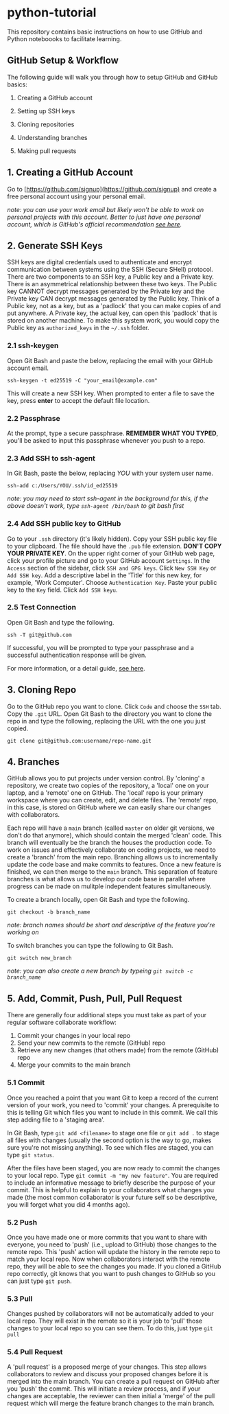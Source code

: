 # python-tutorial

This repository contains basic instructions on how to use GitHub and Python noteboooks to facilitate learning.

## GitHub Setup & Workflow
The following guide will walk you through how to setup GitHub and GitHub basics:

1. Creating a GitHub account

2. Setting up SSH keys

3. Cloning repositories

4. Understanding branches

5. Making pull requests

## 1. Creating a GitHub Account

Go to [https://github.com/signup](https://github.com/signup) and create a free personal account using your personal email.

*note: you can use your work email but likely won't be able to work on personal projects with this account. Better to just have one personal account, which is GitHub's official recommendation [see here](https://docs.github.com/en/get-started/learning-about-github/types-of-github-accounts).*

## 2. Generate SSH Keys

SSH keys are digital credentials used to authenticate and encrypt communication between systems using the SSH (Secure SHell) protocol. There are two components to an SSH key, a Public key and a Private key. There is an asymmetrical relationship between these two keys. The Public key CANNOT decrypt messages generated by the Private key and the Private key CAN decrypt messages generated by the Public key. Think of a Public key, not as a key, but as a 'padlock' that you can make copies of and put anywhere. A Private key, the actual key, can open this 'padlock' that is stored on another machine. To make this system work, you would copy the Public key as `authorized_keys` in the `~/.ssh` folder.

### 2.1 ssh-keygen

Open Git Bash and paste the below, replacing the email with your GitHub account email.
```
ssh-keygen -t ed25519 -C "your_email@example.com"
```
This will create a new SSH key. When prompted to enter a file to save the key, press **enter** to accept the default file location.

### 2.2 Passphrase

At the prompt, type a secure passphrase. **REMEMBER WHAT YOU TYPED**, you'll be asked to input this passphrase whenever you push to a repo.

### 2.3 Add SSH to ssh-agent

In Git Bash, paste the below, replacing *YOU* with your system user name.
```
ssh-add c:/Users/YOU/.ssh/id_ed25519
```
*note: you may need to start ssh-agent in the background for this, if the above doesn't work, type `ssh-agent /bin/bash` to git bash first*

### 2.4 Add SSH public key to GitHub

Go to your `.ssh` directory (it's likely hidden). Copy your SSH public key file to your clipboard. The file should have the `.pub` file extension. **DON'T COPY YOUR PRIVATE KEY**. On the upper right corner of your GitHub web page, click your profile picture and go to your GitHub account `Settings`. In the `Access` section of the sidebar, click `SSH and GPG keys`. Click `New SSH Key` or `Add SSH key`. Add a descriptive label in the 'Title' for this new key, for example, 'Work Computer'. Choose `Authentication Key`. Paste your public key to the `Key` field. Click `Add SSH keyu`.


### 2.5 Test Connection

Open Git Bash and type the following.
```
ssh -T git@github.com
```
If successful, you will be prompted to type your passphrase and a successful authentication response will be given.


For more information, or a detail guide, [see here](https://docs.github.com/en/authentication/connecting-to-github-with-ssh/generating-a-new-ssh-key-and-adding-it-to-the-ssh-agent).


## 3. Cloning Repo

Go to the GitHub repo you want to clone. Click `Code` and choose the `SSH` tab. Copy the `.git` URL. Open Git Bash to the directory you want to clone the repo in and type the following, replacing the URL with the one you just copied.
```
git clone git@github.com:username/repo-name.git
```

## 4. Branches

GitHub allows you to put projects under version control. By 'cloning' a repository, we create two copies of the repository, a 'local' one on your laptop, and a 'remote' one on GitHub. The 'local' repo is your primary workspace where you can create, edit, and delete files. The 'remote' repo, in this case, is stored on GitHub where we can easily share our changes with collaborators. 

Each repo will have a `main` branch (called `master` on older git versions, we don't do that anymore), which should contain the merged 'clean' code. This branch will eventually be the branch the houses the production code. To work on issues and effectively collaborate on coding projects, we need to create a 'branch' from the main repo. Branching allows us to incrementally update the code base and make commits to features. Once a new feature is finished, we can then merge to the `main` branch. This separation of feature branches is what allows us to develop our code base in parallel where progress can be made on mulitple independent features simultaneously. 

To create a branch locally, open Git Bash and type the following.
```
git checkout -b branch_name
```
*note: branch names should be short and descriptive of the feature you're working on*

To switch branches you can type the following to Git Bash.
```
git switch new_branch
```
*note: you can also create a new branch by typeing `git switch -c branch_name`*

## 5. Add, Commit, Push, Pull, Pull Request

There are generally four additional steps you must take as part of your regular software collaborate workflow:

1. Commit your changes in your local repo
2. Send your new commits to the remote (GitHub) repo
3. Retrieve any new changes (that others made) from the remote (GitHub) repo 
4. Merge your commits to the main branch

### 5.1 Commit

Once you reached a point that you want Git to keep a record of the current version of your work, you need to 'commit' your changes. A prerequisite to this is telling Git which files you want to include in this commit. We call this step adding file to a 'staging area'.

In Git Bash, type `git add <filename>` to stage one file or `git add .` to stage all files with changes (usually the second option is the way to go, makes sure you're not missing anything). To see which files are staged, you can type `git status`.

After the files have been staged, you are now ready to commit the changes to your local repo. Type `git commit -m "my new feature"`. You are required to include an informative message to briefly describe the purpose of your commit. This is helpful to explain to your collaborators what changes you made (the most common collaborator is your future self so be descriptive, you will forget what you did 4 months ago).

### 5.2 Push

Once you have made one or more commits that you want to share with everyone, you need to 'push' (i.e., upload to GitHub) those changes to the remote repo. This 'push' action will update the history in the remote repo to match your local repo. Now when collaborators interact with the remote repo, they will be able to see the changes you made. If you cloned a GitHub repo correctly, git knows that you want to push changes to GitHub so you can just type `git push`.

### 5.3 Pull

Changes pushed by collaborators will not be automatically added to your local repo. They will exist in the remote so it is your job to 'pull' those changes to your local repo so you can see them. To do this, just type `git pull`

### 5.4 Pull Request

A 'pull request' is a proposed merge of your changes. This step allows collaborators to review and discuss your proposed changes before it is merged into the main branch. You can create a pull request on GitHub after you 'push' the commit. This will initiate a review process, and if your changes are acceptable, the reviewer can then initial a 'merge' of the pull request which will merge the feature branch changes to the main branch.
